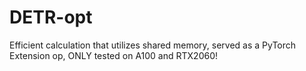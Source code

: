 # DETR-opt 
Efficient calculation that utilizes shared memory, served as a PyTorch Extension op, ONLY tested on A100 and RTX2060!

